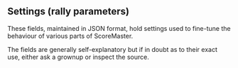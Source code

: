 ## Settings (rally parameters)

These fields, maintained in JSON format, hold settings used to fine-tune the behaviour of various parts of ScoreMaster.

The fields are generally self-explanatory but if in doubt as to their exact use, either ask a grownup or inspect the source.